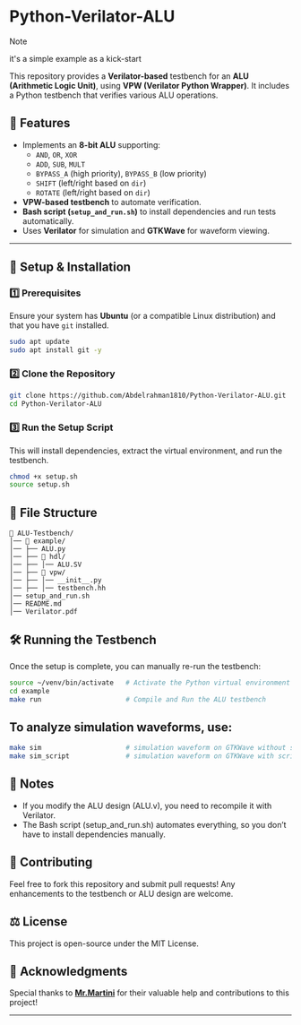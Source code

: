 # Python-Verilator-ALU

> [!NOTE]
> it's a simple example as a kick-start

This repository provides a **Verilator-based** testbench for an **ALU (Arithmetic Logic Unit)**, using **VPW (Verilator Python Wrapper)**. It includes a Python testbench that verifies various ALU operations.

## 📌 Features
- Implements an **8-bit ALU** supporting:
  - `AND`, `OR`, `XOR`
  - `ADD`, `SUB`, `MULT`
  - `BYPASS_A` (high priority), `BYPASS_B` (low priority)
  - `SHIFT` (left/right based on `dir`)
  - `ROTATE` (left/right based on `dir`)
- **VPW-based testbench** to automate verification.
- **Bash script (`setup_and_run.sh`)** to install dependencies and run tests automatically.
- Uses **Verilator** for simulation and **GTKWave** for waveform viewing.

---

## 🚀 Setup & Installation

### 1️⃣ Prerequisites
Ensure your system has **Ubuntu** (or a compatible Linux distribution) and that you have `git` installed.

```sh
sudo apt update
sudo apt install git -y
```

### 2️⃣ Clone the Repository

```sh
git clone https://github.com/Abdelrahman1810/Python-Verilator-ALU.git
cd Python-Verilator-ALU
```
### 3️⃣ Run the Setup Script
This will install dependencies, extract the virtual environment, and run the testbench.

```sh
chmod +x setup.sh
source setup.sh
```

## 📜 File Structure
```
📂 ALU-Testbench/
│── 📂 example/             
│── ├── ALU.py              
│── ├── 📂 hdl/
│── ├── │── ALU.SV          
│── ├── 📂 vpw/
│── ├── │── __init__.py
│── ├── │── testbench.hh
│── setup_and_run.sh    
│── README.md           
│── Verilator.pdf       
```

## 🛠 Running the Testbench

Once the setup is complete, you can manually re-run the testbench:

```sh
source ~/venv/bin/activate   # Activate the Python virtual environment
cd example
make run                     # Compile and Run the ALU testbench
```
## To analyze simulation waveforms, use:

```sh
make sim                     # simulation waveform on GTKWave without script
make sim_script              # simulation waveform on GTKWave with script
```

## 📝 Notes

- If you modify the ALU design (ALU.v), you need to recompile it with Verilator.
- The Bash script (setup_and_run.sh) automates everything, so you don’t have to install dependencies manually.

## 🤝 Contributing

Feel free to fork this repository and submit pull requests! Any enhancements to the testbench or ALU design are welcome.


## ⚖️ License
This project is open-source under the MIT License.

## 🙌 Acknowledgments
Special thanks to **[Mr.Martini](https://www.linkedin.com/in/berin-martini/)** for their valuable help and contributions to this project!

---
